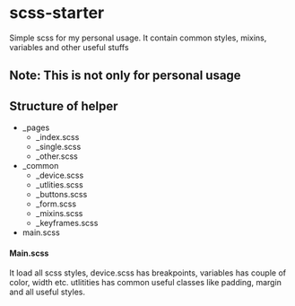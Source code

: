 # scss-starter
Simple scss for my personal usage. It contain common styles, mixins, variables and other useful stuffs

## Note: This is not only for personal usage

## Structure of helper
- _pages
  - _index.scss
  - _single.scss 
  - _other.scss
- _common 
  - _device.scss
  - _utlities.scss 
  - _buttons.scss
  - _form.scss
  - _mixins.scss
  - _keyframes.scss
- main.scss 


#### Main.scss
It load all scss styles, device.scss has breakpoints, variables has couple of color, width etc. utlitities has common useful classes like padding, margin and all useful styles.

